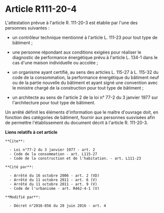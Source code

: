 # Article R111-20-4

L'attestation prévue à l'article R. 111-20-3 est établie par l'une des personnes suivantes :

- un contrôleur technique mentionné à l'article L. 111-23 pour tout type de bâtiment ;

- une personne répondant aux conditions exigées pour réaliser le diagnostic de performance énergétique prévu à l'article L.
134-1 dans le cas d'une maison individuelle ou accolée ;

- un organisme ayant certifié, au sens des articles L. 115-27 à L. 115-32 du code de la consommation, la performance
énergétique du bâtiment neuf ou de la partie nouvelle du bâtiment et ayant signé une convention avec le ministre chargé de la
construction pour tout type de bâtiment ;

- un architecte au sens de l'article 2 de la loi n° 77-2 du 3 janvier 1977 sur l'architecture pour tout type de bâtiment. 

Un arrêté définit les éléments d'information que le maître d'ouvrage doit, en fonction des catégories de bâtiment, fournir
aux personnes susvisées afin de permettre l'établissement du document décrit à l'article R. 111-20-3.

**Liens relatifs à cet article**

	**Cite**:

	  - Loi n°77-2 du 3 janvier 1977 - art. 2
	  - Code de la consommation - art. L115-27
	  - Code de la construction et de l'habitation. - art. L111-23

	**Cité par**:

	  - Arrêté du 16 octobre 2006 - art. 2 (VD)
	  - Arrêté du 11 octobre 2011 - art. 6 (V)
	  - Arrêté du 11 octobre 2011 - art. 9 (V)
	  - Code de l'urbanisme - art. R462-4-1 (V)

	**Modifié par**:

	  - Décret n°2016-856 du 28 juin 2016 - art. 4
